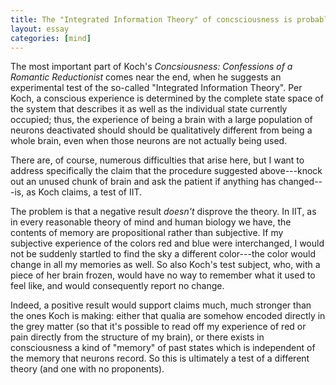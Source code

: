 ```yaml
---
title: The "Integrated Information Theory" of concsciousness is probably not falsifiable
layout: essay
categories: [mind]
---
```


The most important part of Koch's <cite>Concsiousness: Confessions of a Romantic
Reductionist</cite> comes near the end, when he suggests an experimental test of
the so-called "Integrated Information Theory". Per Koch, a conscious experience
is determined by the complete state space of the system that describes it as
well as the individual state currently occupied; thus, the experience of being a
brain with a large population of neurons deactivated should should be
qualitatively different from being a whole brain, even when those neurons are
not actually being used.

There are, of course, numerous difficulties that arise here, but I want to
address specifically the claim that the procedure suggested above---knock out an
unused chunk of brain and ask the patient if anything has changed---is, as Koch
claims, a test of IIT.

The problem is that a negative result _doesn't_ disprove the theory. In IIT, as
in every reasonable theory of mind and human biology we have, the contents of
memory are propositional rather than subjective. If my subjective experience of
the colors red and blue were interchanged, I would not be suddenly startled to
find the sky a different color---the color would change in all my memories as
well. So also Koch's test subject, who, with a piece of her brain frozen, would
have no way to remember what it used to feel like, and would consequently report
no change.

Indeed, a positive result would support claims much, much stronger than the ones
Koch is making: either that qualia are somehow encoded directly in the grey
matter (so that it's possible to read off my experience of red or pain directly
from the structure of my brain), or there exists in consciousness a kind of
"memory" of past states which is independent of the memory that neurons record.
So this is ultimately a test of a different theory (and one with no proponents).
